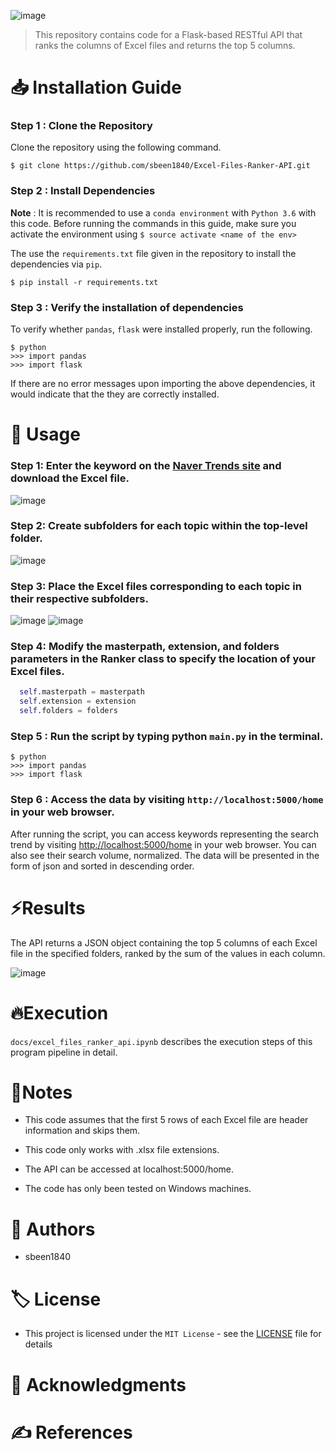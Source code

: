 
![image](https://user-images.githubusercontent.com/108644811/225912746-867f31fd-6ce4-48a7-ab47-d5373657f60b.png)
> This repository contains code for a Flask-based RESTful API that ranks the columns of Excel files and returns the top 5 columns.

# 📥 Installation Guide

### Step 1 : Clone the Repository

Clone the repository using the following command.

```
$ git clone https://github.com/sbeen1840/Excel-Files-Ranker-API.git
```

### Step 2 : Install Dependencies

**Note** : It is recommended to use a `conda environment` with `Python 3.6` with this code. Before running the commands in this guide, make sure you activate the environment using `$ source activate <name of the env>`

The use the `requirements.txt` file given in the repository to install the dependencies via `pip`.

```
$ pip install -r requirements.txt
```

### Step 3 : Verify the installation of dependencies

To verify whether `pandas`, `flask` were installed properly, run the following.

```
$ python
>>> import pandas
>>> import flask
```

If there are no error messages upon importing the above dependencies, it would indicate that the they are correctly installed.

# 🔎 Usage

### Step 1: Enter the keyword on the [Naver Trends site](https://datalab.naver.com/keyword/trendSearch.naver) and download the Excel file.

![image](https://user-images.githubusercontent.com/108644811/225911951-855bde8f-d57f-4405-8f97-921c198ba6ad.png)

### Step 2: Create subfolders for each topic within the top-level folder.

![image](https://user-images.githubusercontent.com/108644811/226096802-b48a3776-2aef-478e-be56-f6607d443573.png)

### Step 3: Place the Excel files corresponding to each topic in their respective subfolders.
![image](https://user-images.githubusercontent.com/108644811/225910798-360fc707-2bcc-46b0-89f7-1f5925814ae4.png) ![image](https://user-images.githubusercontent.com/108644811/226150633-304f5b07-be74-4d76-b606-89c059d66293.png)

### Step 4: Modify the masterpath, extension, and folders parameters in the Ranker class to specify the location of your Excel files.
```py
  self.masterpath = masterpath
  self.extension = extension
  self.folders = folders
```
### Step 5 : Run the script by typing python `main.py` in the terminal.
```
$ python
>>> import pandas
>>> import flask
```

### Step 6 : Access the data by visiting `http://localhost:5000/home` in your web browser.

After running the script, you can access keywords representing the search trend by visiting [http://localhost:5000/home](http://localhost:5000/home) in your web browser. You can also see their search volume, normalized. The data will be presented in the form of  json and sorted in descending order.


# ⚡Results
The API returns a JSON object containing the top 5 columns of each Excel file in the specified folders, ranked by the sum of the values in each column.

![image](https://user-images.githubusercontent.com/108644811/225906918-e77f10a5-99cc-4525-9c9e-608ced58d515.png)


# 🔥Execution
`docs/excel_files_ranker_api.ipynb` describes the execution steps of this program pipeline in detail.


# 📝Notes
- This code assumes that the first 5 rows of each Excel file are header information and skips them.

- This code only works with .xlsx file extensions.

- The API can be accessed at localhost:5000/home.

- The code has only been tested on Windows machines.


# 👤 Authors

- sbeen1840

# 🏷 License

- This project is licensed under the `MIT License` - see the [LICENSE](notion://www.notion.so/LICENSE) file for details

# 🙏 Acknowledgments

# ✍ References
